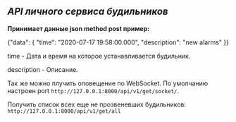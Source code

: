**_API личного сервиса будильников_**
----------------------
**Принимает данные json method post пример:**

{"data": {
"time": "2020-07-17 19:58:00.000",
"description": "new alarms"
}}

time - Дата и время на которое устанавливается будильник.

description - Описание.

Так же можно плучить оповещение по WebSocket.
По умолчанию настроен port `http://127.0.0.1:8000/api/v1/get/socket/`.

Получить список всех еще не прозвеневших будильников:
`http://127.0.0.1:8000/api/v1/get/all`